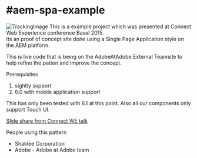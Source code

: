 #aem-spa-example 
========
![TrackingImage](https://adobeatadobe.d1.sc.omtrdc.net/b/ss/adbeaaagit/1/H.27.5--NS/0?AQB=1&ndh=1&ce=UTF-8&ns=adobeatadobe&pageName=github%3Aaem-spa-example%3Areadme&g=%2FAdobeAtAdobe%2Faem-spa-example&ch=github)
This is a example project which was presented at Connect Web Experience conference Basel 2015.  
Its an proof of concept site done using a Single Page Application style on the AEM platform.

This is live code that is being on the AdobeAtAdobe External Teamsite to help refine the patten and improve the concept.

Prerequisites
1. sighlty support 
2. 6.0 with mobile application support

This has only been tested with 6.1 at this point. Also all our components only support Touch UI.

[Slide share from Connect WE talk](http://www.slideshare.net/AdobeMarketingCloud/build-single-page-applications-using-angularjs-on-aem-51639249?utm_source=slideshow&utm_medium=ssemail&utm_campaign=post_upload_view_cta)

People using this pattern
- Shaklee Corporation
- Adobe - Adobe at Adobe team
